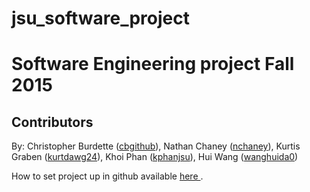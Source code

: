 # jsu_software_project
<h1>Software Engineering project Fall 2015</h1>

<h2>Contributors</h2>
By: Christopher Burdette (<a href="http://github.com/cbgithub">cbgithub</a>),
    Nathan Chaney (<a href="http://github.com/nchaney">nchaney</a>),
    Kurtis Graben (<a href="http://github.com/kurtdawg24">kurtdawg24</a>),
    Khoi Phan (<a href="http://github.com/kphanjsu">kphanjsu</a>),
    Hui Wang (<a href="http://github.com/wanghuida0">wanghuida0</a>)

  How to set project up in github available <a href="http://tinyurl.com/githubsetup">here </a>.
